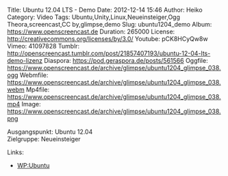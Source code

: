 Title: Ubuntu 12.04 LTS - Demo
Date: 2012-12-14 15:46
Author: Heiko
Category: Video
Tags: Ubuntu,Unity,Linux,Neueinsteiger,Ogg Theora,screencast,CC by,glimpse,demo
Slug: ubuntu1204_demo
Album: https://www.openscreencast.de
Duration: 265000
License: http://creativecommons.org/licenses/by/3.0/
Youtube: pCK8HCyQw8w
Vimeo: 41097828
Tumblr: http://openscreencast.tumblr.com/post/21857407193/ubuntu-12-04-lts-demo-lizenz
Diaspora: https://pod.geraspora.de/posts/561566
Oggfile: https://www.openscreencast.de/archive/glimpse/ubuntu1204_glimpse_038.ogg
Webmfile: https://www.openscreencast.de/archive/glimpse/ubuntu1204_glimpse_038.webm
Mp4file: https://www.openscreencast.de/archive/glimpse/ubuntu1204_glimpse_038.mp4
Image: https://www.openscreencast.de/archive/glimpse/ubuntu1204_glimpse_038.png

Ausgangspunkt: Ubuntu 12.04  
Zielgruppe: Neueinsteiger  

Links:

  * [WP:Ubuntu](http://de.wikipedia.org/wiki/Ubuntu "Link zu WP:Ubuntu")

